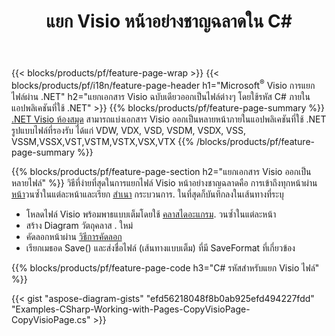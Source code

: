 ﻿---
title: แยก Visio หน้าอย่างชาญฉลาดใน C#
url: /th/net/splitter/
description: C# ซอร์สโค้ดที่อธิบายวิธีแยกไฟล์ Microsoft Visio ออกเป็นหลายไฟล์ในแอปพลิเคชัน Visual C#.NET
---
{{< blocks/products/pf/feature-page-wrap >}}
{{< blocks/products/pf/i18n/feature-page-header h1="Microsoft<sup>&reg;</sup> Visio การแยกไฟล์ผ่าน .NET" h2="แยกเอกสาร Visio ฉบับเดียวออกเป็นไฟล์ต่างๆ โดยใช้รหัส C# ภายในแอปพลิเคชันที่ใช้ .NET" >}}
{{% blocks/products/pf/feature-page-summary %}}
[.NET Visio ห้องสมุด](/diagram/net/) สามารถแบ่งเอกสาร Visio ออกเป็นหลายหน้าภายในแอปพลิเคชันที่ใช้ .NET รูปแบบไฟล์ที่รองรับ ได้แก่ VDW, VDX, VSD, VSDM, VSDX, VSS, VSSM,VSSX,VST,VSTM,VSTX,VSX,VTX
{{% /blocks/products/pf/feature-page-summary %}}

{{% blocks/products/pf/feature-page-section h2="แยกเอกสาร Visio ออกเป็นหลายไฟล์" %}}
วิธีที่ง่ายที่สุดในการแยกไฟล์ Visio หน้าอย่างชาญฉลาดคือ การเข้าถึงทุกหน้าผ่าน [หน้า](https://apireference.aspose.com/diagram/net/aspose.diagram/diagram/properties/pages)วนซ้ำในแต่ละหน้าและเรียก [สำเนา](https://apireference.aspose.com/diagram/net/aspose.diagram/page/methods/copy) กระบวนการ. ในที่สุดก็บันทึกลงในเส้นทางที่ระบุ 

+ โหลดไฟล์ Visio พร้อมพาธแบบเต็มโดยใช้ [คลาสไดอะแกรม](https://apireference.aspose.com/diagram/net/aspose.diagram/diagram).
วนซ้ำในแต่ละหน้า
+ สร้าง Diagram วัตถุคลาส . ใหม่
+ คัดลอกหน้าผ่าน [วิธีการคัดลอก](https://apireference.aspose.com/diagram/net/aspose.diagram/page/methods/copy)
+ เรียกเมธอด Save() และส่งชื่อไฟล์ (เส้นทางแบบเต็ม) ที่มี SaveFormat ที่เกี่ยวข้อง

{{% blocks/products/pf/feature-page-code h3="C# รหัสสำหรับแยก Visio ไฟล์" %}}

{{< gist "aspose-diagram-gists" "efd56218048f8b0ab925efd494227fdd" "Examples-CSharp-Working-with-Pages-CopyVisioPage-CopyVisioPage.cs" >}}
